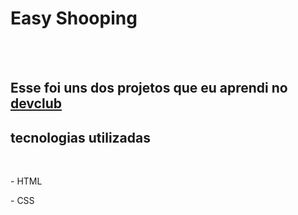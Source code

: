 <h1>Easy Shooping </h1>
<br>
<br>
<h2>Esse foi uns dos projetos que eu aprendi no <a href='https://rodolfomori.com.br/devclub'> devclub</a></h2>
<h2>tecnologias utilizadas </h2>
<br>
<P>- HTML</P>
<P>- CSS</P>
